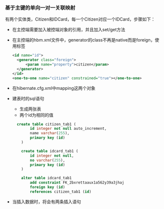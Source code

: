 ### 基于主键的单向一对一关联映射

有两个实体类，Citizen和IDCard，每一个Citizen对应一个IDCard，步骤如下：

- 在主控端需要加入被控端对象的引用，并且加入set/get方法

- 在主控端的hbm.xml文件中，generator的class不再是native而是foreign，使用<one-to-one>标签

  ```xml
  <id name="id">
  	<generator class="foreign">
  		<param name="property">citizen</param>
  	</generator>
  </id>
  <one-to-one name="citizen" constrained="true"></one-to-one>
  ```

- 在hibernate.cfg.xml中mapping这两个对象

- 建表时的sql语句

  - 生成两张表
  - 两个id为相同的值

  ```sql
  	create table citizen_tab1 (
          id integer not null auto_increment,
          name varchar(255),
          primary key (id)
      )

      create table idcard_tab1 (
          id integer not null,
          no varchar(255),
          primary key (id)
      )

      alter table idcard_tab1 
          add constraint FK_2bxrettaaux1a562y39a3jhaj 
          foreign key (id) 
          references citizen_tab1 (id)
  ```

- 当插入数据时，将会有两条插入语句